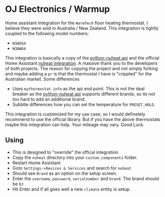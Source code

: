 # OJ Electronics / Warmup

Home assistant integration for the `WarmTech` floor heating thermostat. I believe they were sold in Australia / New Zealand. This integration is tightly coupled to the following model numbers:

* `W3ADG4`
* `W3AWG4`

This integration is basically a copy of the [python-nuheat api](https://github.com/broox/python-nuheat) and the official Home Assistant [nuheat integration](https://www.home-assistant.io/integrations/nuheat/). A massive thank you to the developers of both projects. The reason for copying the project and not simply forking and maybe adding a `pr` is that the thermostat I have is "crippled" for the Australian market. Some differences

* Uses `mythermostat.info` as the api end point. This is not the deal breaker as the [python-nuheat api](https://github.com/broox/python-nuheat) supports different brands, so its not too hard to add an additional brand.
* Subbtle differences how you can set the temperature for `PRESET_HOLD`.

This integration is customized for my use case, so I would definetely recommend to use the official library. But if you have the above thermostats maybe this integration can help. Your mileage may vary. Good Luck.

## Using

* This is designed to "override" the offical integration.
* Copy the `nuheat` directory into your `custom_components` folder.
* Restart Home Assistant.
* Goto `Settings->Devices & Services` and search for `nuheat`
* Should see `Brand` as an option on the setup screen.
* Enter the `username`, `password`, `serialnumber` and `brand`. The brand should be `OJ`
* Hit Enter and if all goes well a new `climate` entity is setup.
